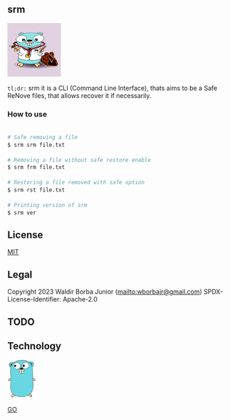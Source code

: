 
## srm

<p>
  <img src="./assets/logo.png" width="120", height="120"/>
  <br>
</p>

`tl;dr:` srm it is a CLI (Command Line Interface), thats aims to be a Safe ReNove files, that allows recover it if necessarily.

### How to use

```sh

# Safe removing a file
$ srm srm file.txt

# Removing a file without safe restore enable
$ srm frm file.txt

# Restoring a file removed with safe option
$ srm rst file.txt

# Printing version of srm
$ srm ver 
```

## License

[MIT](https://github.com/waldirborbajr/srm/blob/main/LICENSE)

## Legal

Copyright 2023 Waldir Borba Junior (<mailto:wborbajr@gmail.com>)
SPDX-License-Identifier: Apache-2.0

## TODO

## Technology

<img src="assets/gopher.png" alt="srm" width="64" /> 

[GO](https://go.dev/)
